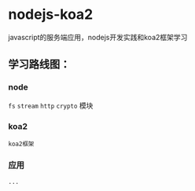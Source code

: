 # nodejs-koa2
javascript的服务端应用，nodejs开发实践和koa2框架学习   
## 学习路线图：
### node
`fs` `stream` `http` `crypto` 模块
### koa2
`koa2框架`
### 应用
`...`
